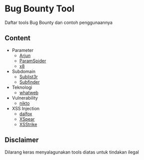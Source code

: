 # Bug Bounty Tool
Daftar tools Bug Bounty dan contoh penggunaannya

## Content

- Parameter
	- [Arjun](tools/parameter/arjun.md)
	- [ParamSpider](tools/parameter/paramspider.md)
	- [x8](tools/parameter/x8.md)
- Subdomain
	- [Sublist3r](tools/subdomain/sublist3r.md)
	- [Subfinder](tools/subdomain/subfinder.md)
- Teknologi
	- [whatweb](tools/teknologi/whatweb.md)
- Vulnerability
	- [nikto](tools/vulnerability/nikto.md)
- XSS Injection
	- [dalfox](tools/xss%20injected/dalfox.md)
	- [XSpear](tools/xss%20injected/XSpear.md)
	- [XSStrike](tools/xss%20injected/XSStrike.md)

## Disclaimer
Dilarang keras menyalagunakan tools diatas untuk tindakan ilegal